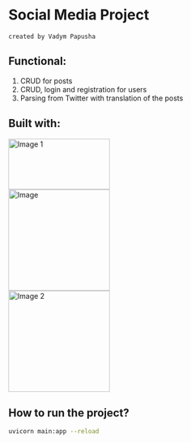# Social Media Project
```created by Vadym Papusha```

## Functional:

1. CRUD for posts
2. CRUD, login and registration for users
3. Parsing from Twitter with translation of the posts


## Built with:
<img src="images/img_1.png" alt="Image 1" width="200" height="100" /><br>
<img src="images/img.png" alt="Image" width="200" /><br>
<img src="images/img_2.png" alt="Image 2" width="200" />



## How to run the project?

```bash 
uvicorn main:app --reload
```
